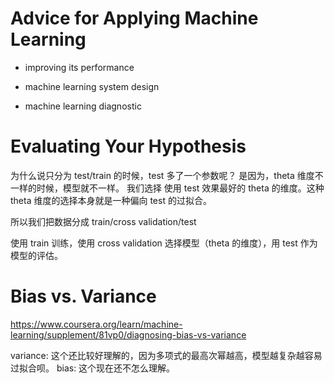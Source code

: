 # Advice for Applying Machine Learning
- improving its performance
- machine learning system design

- machine learning diagnostic

# Evaluating Your Hypothesis
为什么说只分为 test/train 的时候，test 多了一个参数呢？
是因为，theta 维度不一样的时候，模型就不一样。
我们选择 使用 test 效果最好的 theta 的维度。这种 theta 维度的选择本身就是一种偏向 test 的过拟合。

所以我们把数据分成 train/cross validation/test

使用 train 训练，使用 cross validation 选择模型（theta 的维度），用 test 作为模型的评估。


# Bias vs. Variance

https://www.coursera.org/learn/machine-learning/supplement/81vp0/diagnosing-bias-vs-variance

variance: 这个还比较好理解的，因为多项式的最高次幂越高，模型越复杂越容易过拟合呗。
bias: 这个现在还不怎么理解。
